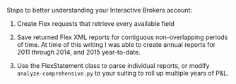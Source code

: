 Steps to better understanding your Interactive Brokers account:

1. Create Flex requests that retrieve every available field

2. Save returned Flex XML reports for contiguous non-overlapping periods of
   time. At time of this writing I was able to create annual reports for 2011
   through 2014, and 2015 year-to-date.

3. Use the FlexStatement class to parse individual reports, or modify
   `analyze-comprehensive.py` to your suiting to roll up multiple years of P&L.